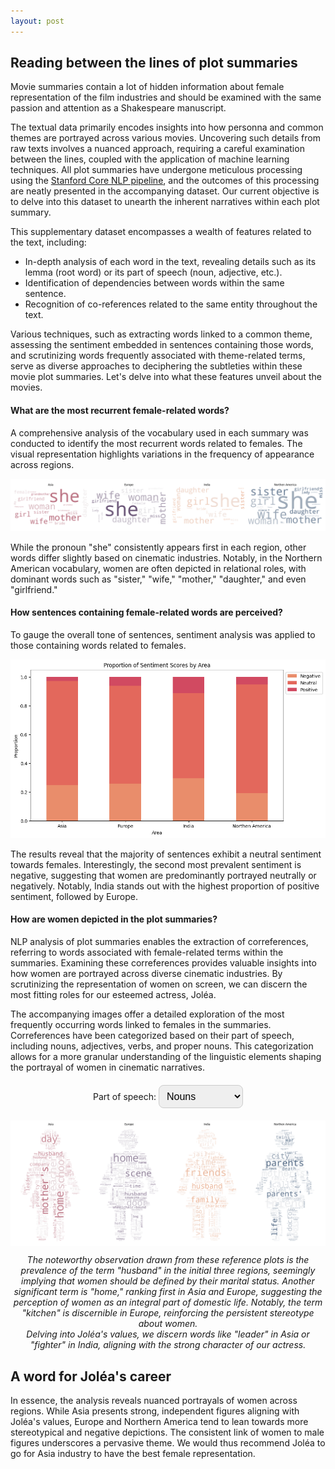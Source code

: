 ```yaml
---
layout: post
---
```


## Reading between the lines of plot summaries

Movie summaries contain a lot of hidden information about female representation of the film industries and should be examined with the same passion and attention as a Shakespeare manuscript.

The textual data primarily encodes insights into how personna and common themes are portrayed across various movies. Uncovering such details from raw texts involves a nuanced approach, requiring a careful examination between the lines, coupled with the application of machine learning techniques. All plot summaries have undergone meticulous processing using the [Stanford Core NLP pipeline](https://stanfordnlp.github.io/CoreNLP/pipeline.html), and the outcomes of this processing are neatly presented in the accompanying dataset. Our current objective is to delve into this dataset to unearth the inherent narratives within each plot summary.

This supplementary dataset encompasses a wealth of features related to the text, including:

- In-depth analysis of each word in the text, revealing details such as its lemma (root word) or its part of speech (noun, adjective, etc.).
- Identification of dependencies between words within the same sentence.
- Recognition of co-references related to the same entity throughout the text.

Various techniques, such as extracting words linked to a common theme, assessing the sentiment embedded in sentences containing those words, and scrutinizing words frequently associated with theme-related terms, serve as diverse approaches to deciphering the subtleties within these movie plot summaries. Let's delve into what these features unveil about the movies.

#### What are the most recurrent female-related words?

A comprehensive analysis of the vocabulary used in each summary was conducted to identify the most recurrent words related to females. The visual representation highlights variations in the frequency of appearance across regions.

![tokens](plots/tokens_wordcloud.png)

While the pronoun "she" consistently appears first in each region, other words differ slightly based on cinematic industries. Notably, in the Northern American vocabulary, women are often depicted in relational roles, with dominant words such as "sister," "wife," "mother," "daughter," and even "girlfriend."

#### How sentences containing female-related words are perceived?

To gauge the overall tone of sentences, sentiment analysis was applied to those containing words related to females.

![sentiment](plots/sentiment_scores.png)

The results reveal that the majority of sentences exhibit a neutral sentiment towards females. Interestingly, the second most prevalent sentiment is negative, suggesting that women are predominantly portrayed neutrally or negatively. Notably, India stands out with the highest proportion of positive sentiment, followed by Europe.

#### How are women depicted in the plot summaries?

NLP analysis of plot summaries enables the extraction of correferences, referring to words associated with female-related terms within the summaries. Examining these correferences provides valuable insights into how women are portrayed across diverse cinematic industries. By scrutinizing the representation of women on screen, we can discern the most fitting roles for our esteemed actress, Joléa.

The accompanying images offer a detailed exploration of the most frequently occurring words linked to females in the summaries. Correferences have been categorized based on their part of speech, including nouns, adjectives, verbs, and proper nouns. This categorization allows for a more granular understanding of the linguistic elements shaping the portrayal of women in cinematic narratives.

<html lang="en">
<head>
    <meta charset="UTF-8">
    <meta name="viewport" content="width=device-width, initial-scale=1.0">
    <title>Interactive Image Selector</title>
    <style>
        #imageContainer {
            text-align: center;
            margin-top: 20px;
        }
        #imageSelector {
            border-radius: 8px;
            padding: 8px;
            border: 1px solid #ccc;
            font-size: 16px;
            margin-bottom: 20px;
        }
        .hidden {
            display: none;
        }
        .caption {
            margin-top: 10px;
            font-style: italic;
        }
    </style>
</head>
<body>
<div id="imageContainer">
    <label for="imageSelector">Part of speech: </label>
    <select id="imageSelector" onchange="showSelectedImage()">
        <option value="NOUN">Nouns</option>
        <option value="ADJ">Adjectives</option>
        <option value="VERB">Verbs</option>
        <option value="PROPN">Proper nouns</option>
    </select>
    <img id="NOUN" class="to-be-hidden" src="plots/NOUN_correferences_wordcloud.png" alt="Image 1">
    <div id="NOUNCaption" class="caption to-be-hidden">
        The noteworthy observation drawn from these reference plots is the prevalence of the term "husband" in the initial three regions, seemingly implying that women should be defined by their marital status. Another significant term is "home," ranking first in Asia and Europe, suggesting the perception of women as an integral part of domestic life. Notably, the term "kitchen" is discernible in Europe, reinforcing the persistent stereotype about women. <br>
        Delving into Joléa's values, we discern words like "leader" in Asia or "fighter" in India, aligning with the strong character of our actress.
    </div>
    <img id="ADJ" class="to-be-hidden hidden" src="plots/ADJ_correferences_wordcloud.png" alt="Image 2">
    <div id="ADJCaption" class="caption hidden to-be-hidden">
        Examining adjectival references reveals predominantly age-related, class-related, and emotion-related descriptors used to characterize women.
        Particularly, young women appear dominant in Asia and India, whereas middle-aged women take precedence in Europe and Northern America. <br>
        Women seem to be portrayed as strong and independent in Asia, as indicated by terms such as "successful," "battlefield," "anti-communist," and "criminal," portraying them not just as homemakers but as individuals fighting for their values. Joléa would appreciate this apparent strength. <br>
        Conversely, prevalent adjectives in Europe concerning women include "dead," "sick," "pet," "servitude," and even "suspicious." The same holds for Northern America with terms like "dead," "unobserved," "fanatical," "pregnant," and "useless."
        What actress would want to represent an industry casting women in such a degrading light? Certainly not Joléa.
    </div>
    <img id="VERB" class="to-be-hidden hidden" src="plots/VERB_correferences_wordcloud.png" alt="Image 3">
    <div id="VERBCaption" class="caption hidden to-be-hidden">
        Once again, Asia positions women in significant values-driven roles, with words like "participate," "escape," "happens," "want," and "hide-and-seek," portraying women as masters of their own destiny. <br>
        In contrast, India seems to depict women primarily as "housemaids" and "governesses," roles that do not align with Joléa's interests.
    </div>
    <img id="PROPN" class="to-be-hidden hidden" src="plots/PROPN_correferences_wordcloud.png" alt="Image 4">
    <div id="PROPNCaption" class="caption hidden to-be-hidden">
        Analyzing proper nouns related to females in summaries is intriguing as it allows us to determine if women are consistently linked to male characters. Across all regions, the prominent nouns include "father," "son," "ex-wife," "brother," and even "lover," all of which establish connections between women and men.
    </div>
</div>

<script>
    function showSelectedImage() {
        // Hide all images and captions
        var elements = document.querySelectorAll('.to-be-hidden');
        console.log(elements);
        elements.forEach(function (element) {
            element.classList.add('hidden');
        });
        // Show the selected image and caption
        var selectedImageId = document.getElementById('imageSelector').value;
        console.log(selectedImageId);
        var selectedImage = document.getElementById(selectedImageId);
        var selectedCaption = document.getElementById(selectedImageId + 'Caption');
        if (selectedImage && selectedCaption) {
            selectedImage.classList.remove('hidden');
            selectedCaption.classList.remove('hidden');
        }
    }
</script>
</body>
</html>

<div class="message">
    <h2> A word for Joléa's career </h2>
    <p>
        In essence, the analysis reveals nuanced portrayals of women across regions. While Asia presents strong, independent figures aligning with Joléa's values, Europe and Northern America tend to lean towards more stereotypical and negative depictions. The consistent link of women to male figures underscores a pervasive theme. We would thus recommend Joléa to go for Asia industry to have the best female representation.
    </p>
</div>
